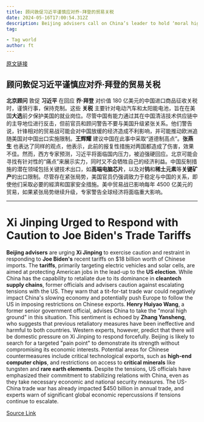 ```yaml
---
title: 顾问敦促习近平谨慎应对乔·拜登的贸易关税
date: 2024-05-16T17:00:54.312Z
description: Beijing advisers call on China’s leader to hold ‘moral high ground’ as spat with US intensifies
tag: 

- Tag world
author: ft
---
```


[原文链接](https://ft.com/content/c8c09e9f-df88-4e19-88a4-539ba97b2cfc)

## 顾问敦促习近平谨慎应对乔·拜登的贸易关税

**北京顾问** 敦促 **习近平** 在回应 **乔·拜登** 对价值 180 亿美元的中国进口商品征收关税时，谨慎行事，保持克制。这些 **关税** 主要针对电动汽车和太阳能电池，旨在在美国**大选**前夕保护美国的就业岗位。尽管中国有能力通过其在中国清洁技术供应链中的主导地位进行反击，但前官员和顾问警告不要与美国升级紧张关系。他们警告说，针锋相对的贸易战可能会对中国放缓的经济造成不利影响，并可能推动欧洲追随美国对中国出口实施限制。**王辉耀** 建议中国在此事中采取“道德制高点”。**张燕生** 也表达了同样的观点，他表示，此前的报复性措施对两国都造成了伤害，效果不佳。然而，西方专家预测，习近平将面临国内压力，被迫强硬回应。北京可能会寻找有针对性的“痛点”来展示实力，同时又不会牺牲自己的经济利益。中国反制措施的潜在领域包括关键技术出口，如**高端电脑芯片**，以及对**钨**和**稀土元素**等**关键矿产**的出口限制。尽管存在紧张局势，美国官员仍强调致力于稳定与中国的关系，即使他们采取必要的經濟和国家安全措施。美中贸易战已影响每年 4500 亿美元的贸易，如果紧张局势继续升级，专家警告全球经济将面临重大影响。

---

# Xi Jinping Urged to Respond with Caution to Joe Biden's Trade Tariffs 

**Beijing advisers** are urging **Xi Jinping** to exercise caution and restraint in responding to **Joe Biden's** recent tariffs on $18 billion worth of Chinese imports. The **tariffs**, primarily targeting electric vehicles and solar cells, are aimed at protecting American jobs in the lead-up to the **US election**. While China has the capability to retaliate due to its dominance in **cleantech supply chains**, former officials and advisers caution against escalating tensions with the US. They warn that a tit-for-tat trade war could negatively impact China's slowing economy and potentially push Europe to follow the US in imposing restrictions on Chinese exports. **Henry Huiyao Wang**, a former senior government official, advises China to take the "moral high ground" in this situation. This sentiment is echoed by **Zhang Yansheng**, who suggests that previous retaliatory measures have been ineffective and harmful to both countries. Western experts, however, predict that there will be domestic pressure on Xi Jinping to respond forcefully. Beijing is likely to search for a targeted "pain point" to demonstrate its strength without compromising its economic interests. Potential areas for Chinese countermeasures include critical technological exports, such as **high-end computer chips**, and restrictions on access to **critical minerals** like tungsten and **rare earth elements**. Despite the tensions, US officials have emphasized their commitment to stabilizing relations with China, even as they take necessary economic and national security measures. The US-China trade war has already impacted $450 billion in annual trade, and experts warn of significant global economic repercussions if tensions continue to escalate.

[Source Link](https://ft.com/content/c8c09e9f-df88-4e19-88a4-539ba97b2cfc)


